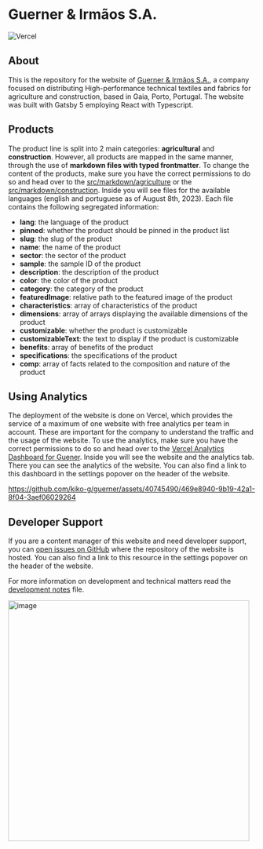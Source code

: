 # Guerner & Irmãos S.A.

![Vercel](https://vercelbadge.vercel.app/api/kiko-g/guerner?style=for-the-badge)

## About

This is the repository for the website of [Guerner & Irmãos S.A.](https://guerner.vercel.app), a company focused on distributing High-performance technical textiles and fabrics for agriculture and construction, based in Gaia, Porto, Portugal. The website was built with Gatsby 5 employing React with Typescript.

## Products

The product line is split into 2 main categories: **agricultural** and **construction**. However, all products are mapped in the same manner, through the use of **markdown files with typed frontmatter**. To change the content of the products, make sure you have the correct permissions to do so and head over to the [src/markdown/agriculture](src/markdown/agriculture) or the [src/markdown/construction](src/markdown/construction). Inside you will see files for the available languages (english and portuguese as of August 8th, 2023). Each file contains the following segregated information:

- **lang**: the language of the product
- **pinned**: whether the product should be pinned in the product list
- **slug**: the slug of the product
- **name**: the name of the product
- **sector**: the sector of the product
- **sample**: the sample ID of the product
- **description**: the description of the product
- **color**: the color of the product
- **category**: the category of the product
- **featuredImage**: relative path to the featured image of the product
- **characteristics**: array of characteristics of the product
- **dimensions**: array of arrays displaying the available dimensions of the product
- **customizable**: whether the product is customizable
- **customizableText**: the text to display if the product is customizable
- **benefits**: array of benefits of the product
- **specifications**: the specifications of the product
- **comp**: array of facts related to the composition and nature of the product

## Using Analytics

The deployment of the website is done on Vercel, which provides the service of a maximum of one website with free analytics per team in account. These are important for the company to understand the traffic and the usage of the website. To use the analytics, make sure you have the correct permissions to do so and head over to the [Vercel Analytics Dashboard for Guener](https://vercel.com/kiko-g-s-team/guerner/analytics). Inside you will see the website and the analytics tab. There you can see the analytics of the website. You can also find a link to this dashboard in the settings popover on the header of the website.

https://github.com/kiko-g/guerner/assets/40745490/469e8940-9b19-42a1-8f04-3aef06029264

## Developer Support

If you are a content manager of this website and need developer support, you can [open issues on GitHub](https://github.com/kiko-g/guerner/issues) where the repository of the website is hosted. You can also find a link to this resource in the settings popover on the header of the website.

For more information on development and technical matters read the [development notes](dev.md) file.

<img width="491" alt="image" src="https://github.com/kiko-g/guerner/assets/40745490/e82f563b-4132-4ffe-9b70-96daaeed770d">

